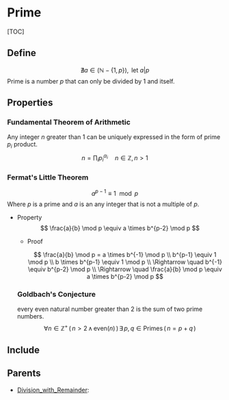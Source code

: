 # Prime

[TOC]

## Define

$$
\nexists a \in (\mathbb N - \{1, p\}), \text{ let } a | p  \tag{Prime}
$$
Prime is a number $p$ that can only be divided by $1$ and itself.

## Properties

### Fundamental Theorem of Arithmetic
Any integer $n$ greater than $1$ can be uniquely expressed in the form of prime $p_i$ product.   
$$
n = \prod_i p_i^{\alpha_i} \quad n \in \mathbb Z, n > 1
$$

### Fermat's Little Theorem

$$
a^{p-1} \equiv 1 \mod p
$$
Where $p$ is a prime and $a$ is an any integer that is not a multiple of $p$.

- Property
  $$
  \frac{a}{b} \mod p \equiv a \times b^{p-2} \mod p
  $$

  - Proof

      $$
      \frac{a}{b} \mod p = a \times b^{-1} \mod p  \\
      b^{p-1} \equiv 1 \mod p \\
      b \times b^{p-1} \equiv 1 \mod p  \\
      \Rightarrow \quad b^{-1} \equiv b^{p-2}  \mod p \\
      \Rightarrow \quad \frac{a}{b} \mod p \equiv a \times b^{p-2} \mod p
      $$

  ### Goldbach's Conjecture
  
  every even natural number greater than 2 is the sum of two prime numbers.
  $$
  \forall n \in \mathbb{Z}^+ \, (\, n > 2 \, \land \, \text{even}(n) \, ) \, \exists \, p, q \in \text{Primes} \, (\, n = p + q \, )
  $$

## Include

## Parents

- [Division_with_Remainder](./Division_with_Remainder.md): 


